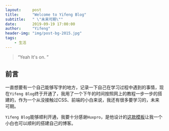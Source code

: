 ```yaml
---
layout:     post
title:      "Welcome to Yifeng Blog"
subtitle:   " \"未来可期\""
date:       2019-09-19 17:00:00
author:     "Yifeng"
header-img: "img/post-bg-2015.jpg"
tags:
    - 生活
---
```


> “Yeah It's on. ”


## 前言

​     一直想要有一个自己能够写字的地方，记录一下自己在学习过程中遇到的事情，现在`Yifeng Blog`终于开通了，我用了一个下午的时间按照网上的教程一步一步的搭建的，作为一个从没接触过CSS、前端的小白来说，我还有很多要学习的，未来可期。



`Yifeng Blog`能够顺利开通，我要十分感谢`Huxpro`，是他设计的[这款模板](https://github.com/Huxpro/huxpro.github.io)让我一个小白也可以顺利的搭建自己的博客。
